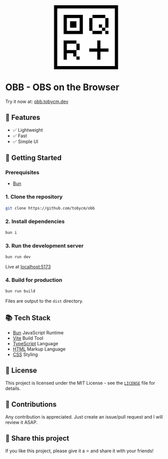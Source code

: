 <div style="display: flex; width: 100%">
    <img src="./public/favicon.svg" style="margin: 0 auto; height: 200px">
</div>

# OBB - OBS on the Browser

Try it now at: [obb.tobycm.dev](https://obb.tobycm.dev)

## 💪 Features

- ✅ Lightweight
- ✅ Fast
- ✅ Simple UI

## 🚀 Getting Started

### Prerequisites

- [Bun](https://bun.sh)

### 1. Clone the repository

```sh
git clone https://github.com/tobycm/obb
```

### 2. Install dependencies

```sh
bun i
```

### 3. Run the development server

```sh
bun run dev
```

Live at [localhost:5173](http://localhost:5173)

### 4. Build for production

```sh
bun run build
```

Files are output to the `dist` directory.

## 📚 Tech Stack

- [Bun](https://bun.sh) JavaScript Runtime
- [Vite](https://vitejs.dev) Build Tool
- [TypeScript](https://www.typescriptlang.org) Language
- [HTML](https://developer.mozilla.org/en-US/docs/Web/HTML) Markup Language
- [CSS](https://developer.mozilla.org/en-US/docs/Web/CSS) Styling

## 📝 License

This project is licensed under the MIT License - see the [`LICENSE`](LICENSE) file for details.

## 🤝 Contributions

Any contribution is appreciated. Just create an issue/pull request and I will review it ASAP.

## 🔗 Share this project

If you like this project, please give it a ⭐ and share it with your friends!
